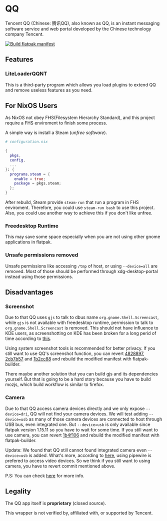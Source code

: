 # QQ

Tencent QQ (Chinese: 腾讯QQ), also known as QQ, is an instant messaging software service and web portal developed by the Chinese technology company Tencent.

[![Build flatpak manifest](https://github.com/arenekosreal/com.qq.QQ/actions/workflows/test.yaml/badge.svg)](https://github.com/arenekosreal/com.qq.QQ/actions/workflows/test.yaml)

## Features

### LiteLoaderQQNT

This is a third-party program which allows you load plugins to extend QQ and remove useless features as you need.

## For NixOS Users

As NixOS not obey FHS(Filesystem Hierarchy Standard), and this project require a FHS enviroment to finish some process.

A simple way is install a Steam (*unfree software*).

```nix
# configuration.nix

{
  pkgs,
  config,
  ...
}: {
  programs.steam = {
    enable = true;
    package = pkgs.steam;
  };
}
```

After rebuild, Steam provide `steam-run` that run a program in FHS enviroment.
Therefore, you could use `steam-run bash` to use this project.
Also, you could use another way to achieve this if you don't like unfree.

### Freedesktop Runtime

This may save some space especially when you are not using other gnome applications in flatpak.

### Unsafe permissions removed

Unsafe permissions like accessing `/tmp` of host, or using `--device=all` are removed.
Most of those should be performed through xdg-desktop-portal instead using those permissions.

## Disadvantages

### Screenshot

Due to that QQ uses `gjs` to talk to dbus name `org.gnome.Shell.Screencast`, 
while `gjs` is not available with freedesktop runtime, permission to talk to `org.gnome.Shell.Screencast` is removed.
This should not have influence to KDE users, as screenshotting on KDE has been broken for a long perid of time 
according to [this](https://github.com/flathub/com.qq.QQ/pull/19).

Using system screenshot tools is recommended for better privacy. If you still want to use QQ's screenshot function, 
you can revert [4828897](https://github.com/arenekosreal/com.qq.QQ/commit/482889777bd8d1c93e52bd5db70c2ec9c79f487f), 
[2cb7b57](https://github.com/arenekosreal/com.qq.QQ/commit/2cb7b5762c8a2e85966ef1aab10a3655ad964c01) and 
[1b2cc88](https://github.com/arenekosreal/com.qq.QQ/commit/1b2cc880b0913bbfa7a9b99f46698cd8724961f9) and rebuild 
the modified manifest with flatpak-builder.

There maybe another solution that you can build gjs and its dependencies yourself. 
But that is going to be a hard story because you have to build mozjs, which build workflow is similar to firefox.

### Camera

Due to that QQ access camera devices directly and we only expose `--device=dri`, QQ will not find your camera devices.
We will test adding `--device=usb` as many of those camera devices are connected to host through USB bus, 
even integrated one. But `--device=usb` is only available since flatpak version 1.15.11 so you have to wait for some time.
If you still want to use camera, you can revert 
[1b4f106](https://github.com/arenekosreal/com.qq.QQ/commit/1b4f1062bc786f4dbc34f0d11667d4ad7a91456f) and rebuild 
the modified manifest with flatpak-builder.

Update: We found that QQ still cannot found integrated camera even `--device=usb` is added. What's more, 
according to [here](https://github.com/flatpak/flatpak/issues/1715), using pipewire is prefered to access
video devices. So we think if you still want to using camera, you have to revert commit mentioned above.

P.S: You can check [here](https://github.com/electron/electron/issues/42608) for more info.

## Legality

The QQ app itself is **proprietary** (closed source).

This wrapper is not verified by, affiliated with, or supported by Tencent.
